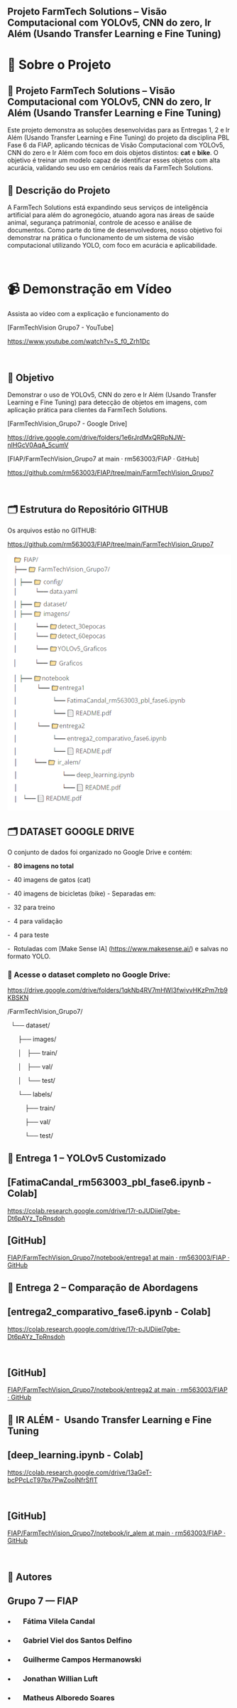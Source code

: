 <style>
</style>

## Projeto FarmTech Solutions – Visão Computacional com YOLOv5, CNN do zero, Ir Além (Usando Transfer Learning e Fine Tuning)

## 

# 📁 **Sobre o Projeto**

## 📌 Projeto FarmTech Solutions – Visão Computacional com YOLOv5,  CNN do zero, Ir Além (Usando Transfer Learning e Fine Tuning)

Este projeto demonstra as soluções desenvolvidas para as Entregas 1, 2 e Ir Além (Usando Transfer Learning e Fine Tuning) do projeto da disciplina PBL Fase 6 da FIAP, aplicando técnicas de Visão Computacional com YOLOv5, CNN do zero e Ir Além com foco em dois objetos distintos: **cat** e **bike**. O objetivo é treinar um modelo capaz de identificar esses objetos com alta acurácia, validando seu uso em cenários reais da FarmTech Solutions. 

<style>
</style>

## 📌 Descrição do Projeto

A FarmTech Solutions está expandindo seus serviços de inteligência artificial
para além do agronegócio, atuando agora nas áreas de saúde animal, segurança
patrimonial, controle de acesso e análise de documentos. Como parte do time de
desenvolvedores, nosso objetivo foi demonstrar na prática o funcionamento de um
sistema de visão computacional utilizando YOLO, com foco em acurácia e
aplicabilidade.

           

# 📹 **Demonstração em Vídeo**

Assista ao vídeo com a explicação e funcionamento do


[FarmTechVision Grupo7 - YouTube]

https://www.youtube.com/watch?v=S_f0_Zrh1Dc

            

## 📌 **Objetivo**

Demonstrar o uso de YOLOv5, CNN do zero e Ir Além (Usando Transfer Learning e Fine Tuning) para detecção de objetos em imagens, com aplicação prática para clientes da FarmTech Solutions.

[FarmTechVision_Grupo7 - Google Drive]

https://drive.google.com/drive/folders/1e6rJrdMxQRRpNJW-nlHGcV0AqA_5cumV

[FIAP/FarmTechVision_Grupo7 at main · rm563003/FIAP · GitHub]

https://github.com/rm563003/FIAP/tree/main/FarmTechVision_Grupo7

            

## 🗂**️** **Estrutura do Repositório GITHUB**

Os arquivos estão no GITHUB:

https://github.com/rm563003/FIAP/tree/main/FarmTechVision_Grupo7

<img src = "Projeto.png">

## 🗂**️** DATASET GOOGLE DRIVE

O conjunto de dados foi organizado no Google Drive e contém:

-  **80 imagens no total**

-  40 imagens de gatos (cat)   

-  40 imagens de bicicletas (bike) - Separadas em:

-  32 para treino

-  4 para validação

-  4 para teste

-  Rotuladas com [Make Sense IA] (https://www.makesense.ai/) e salvas no formato YOLO.

### 🔗 Acesse o dataset completo no Google Drive:

https://drive.google.com/drive/folders/1qkNb4RV7mHWI3fwiyvHKzPm7rb9KBSKN

/FarmTechVision_Grupo7/

  └── dataset/

      ├── images/

      │   ├── train/

      │   ├── val/

      │   └── test/

      └── labels/

          ├── train/

          ├── val/

          └── test/

## 🚀 Entrega 1 – YOLOv5 Customizado

## [FatimaCandal_rm563003_pbl_fase6.ipynb - Colab]

https://colab.research.google.com/drive/17r-pJUDiiel7gbe-Dt6pAYz_TpRnsdoh

## 

## [GitHub]

[FIAP/FarmTechVision_Grupo7/notebook/entrega1 at main · rm563003/FIAP · GitHub](https://github.com/rm563003/FIAP/tree/main/FarmTechVision_Grupo7/notebook/entrega1)

## 

## 🚀 Entrega 2 – Comparação de Abordagens

## [entrega2_comparativo_fase6.ipynb - Colab]

https://colab.research.google.com/drive/17r-pJUDiiel7gbe-Dt6pAYz_TpRnsdoh

               

## [GitHub]

[FIAP/FarmTechVision_Grupo7/notebook/entrega2 at main · rm563003/FIAP · GitHub](https://github.com/rm563003/FIAP/tree/main/FarmTechVision_Grupo7/notebook/entrega2)

## 🚀 IR ALÉM -  **Usando Transfer Learning e Fine Tuning**

## [deep_learning.ipynb - Colab]

https://colab.research.google.com/drive/13aGeT-bcPPcLcT97bx7PwZoolNfrSfIT

           

## [GitHub]

[FIAP/FarmTechVision_Grupo7/notebook/ir_alem at main · rm563003/FIAP · GitHub](https://github.com/rm563003/FIAP/tree/main/FarmTechVision_Grupo7/notebook/ir_alem)

    

## 👥 **Autores**

## Grupo 7 — FIAP

### •       Fátima Vilela Candal

### •       Gabriel Viel dos Santos Delfino

### •       Guilherme Campos Hermanowski

### •       Jonathan Willian Luft

### •       Matheus Alboredo Soares
